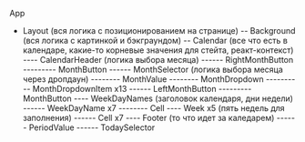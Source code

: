 App
- Layout (вся логика с позиционированием на странице)
-- Background (вся логика с картинкой и бэкграундом)
-- Calendar (все что есть в календаре, какие-то корневые значения для стейта, реакт-контекст)
---- CalendarHeader (логика выбора месяца)
------ RightMonthButton
--------- MonthButton
------ MonthSelector (логика выбора месяца через дропдаун)
-------- MonthValue
-------- MonthDropdown
---------- MonthDropdownItem x13
------ LeftMonthButton
--------- MonthButton
---- WeekDayNames (заголовок календаря, дни недели)
------ WeekDayName x7
-------- Cell
---- Week x5 (пять недель для заполнения)
------ Cell x7
---- Footer (то что идет за каледарем)
------ PeriodValue
------ TodaySelector
